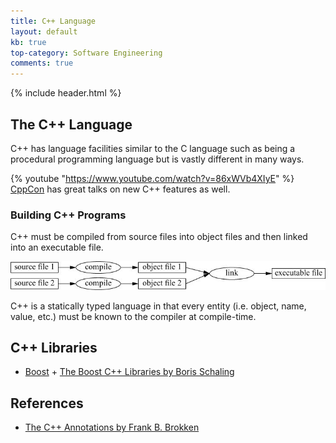 ```yaml
---
title: C++ Language
layout: default
kb: true
top-category: Software Engineering
comments: true
---
```


{% include header.html %}

## The C++ Language

C++ has language facilities similar to the C language such as being a procedural programming language but is vastly different in many ways.

{% youtube "https://www.youtube.com/watch?v=86xWVb4XIyE" %}
[CppCon](https://www.youtube.com/channel/UCMlGfpWw-RUdWX_JbLCukXg) has great talks on new C++ features as well.

### Building C++ Programs

C++ must be compiled from source files into object files and then linked into an executable file.

![cpp_linking](cpp_linking.png)

C++ is a statically typed language in that every entity (i.e. object, name, value, etc.) must be known to the compiler at compile-time.

## C++ Libraries

* [Boost](http://www.boost.org/)
        + [The Boost C++ Libraries by Boris Schaling](https://theboostcpplibraries.com/)

## References

* [The C++ Annotations by Frank B. Brokken](http://www.icce.rug.nl/documents/cplusplus/)
